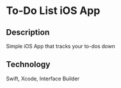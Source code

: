 # To-Do List iOS App

## Description
Simple iOS App that tracks your to-dos down

## Technology
Swift, Xcode, Interface Builder 
